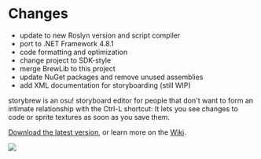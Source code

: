 # Changes
* update to new Roslyn version and script compiler
* port to .NET Framework 4.8.1
* code formatting and optimization
* change project to SDK-style
* merge BrewLib to this project
* update NuGet packages and remove unused assemblies
* add XML documentation for storyboarding (still WIP)

storybrew is an osu! storyboard editor for people that don't want to form an intimate relationship with the Ctrl-L shortcut: It lets you see changes to code or sprite textures as soon as you save them.

[Download the latest version](https://github.com/Damnae/storybrew/releases/latest), or learn more on the [Wiki](https://github.com/Damnae/storybrew/wiki/Getting-Started-%28Without-Programming%29).

[![](http://puu.sh/po6Tt/00d807e1ae.png)](https://github.com/Damnae/storybrew/wiki)
